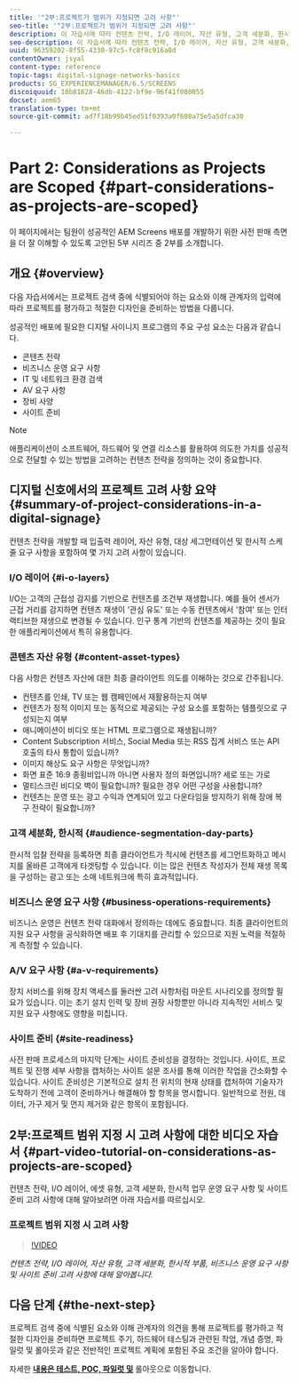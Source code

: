 ```yaml
---
title: '"2부:프로젝트가 범위가 지정되면 고려 사항"'
seo-title: '"2부:프로젝트가 범위가 지정되면 고려 사항"'
description: 이 자습서에 따라 컨텐츠 전략, I/O 레이어, 자산 유형, 고객 세분화, 한시적 부품, 비즈니스 운영 요구 사항 및 사이트 준비 고려 사항에 대해 알아보십시오.
seo-description: 이 자습서에 따라 컨텐츠 전략, I/O 레이어, 자산 유형, 고객 세분화, 한시적 부품, 비즈니스 운영 요구 사항 및 사이트 준비 고려 사항에 대해 알아보십시오.
uuid: 96359202-8f55-4330-97c5-fc8f8c916a8d
contentOwner: jsyal
content-type: reference
topic-tags: digital-signage-networks-basics
products: SG_EXPERIENCEMANAGER/6.5/SCREENS
discoiquuid: 10b81628-46db-4122-bf9e-96f41f080055
docset: aem65
translation-type: tm+mt
source-git-commit: ad7f18b99b45ed51f0393a0f608a75e5a5dfca30

---
```



# Part 2: Considerations as Projects are Scoped {#part-considerations-as-projects-are-scoped}

이 페이지에서는 팀원이 성공적인 AEM Screens 배포를 개발하기 위한 사전 판매 측면을 더 잘 이해할 수 있도록 고안된 5부 시리즈 중 2부를 소개합니다.

## 개요 {#overview}

다음 자습서에서는 프로젝트 검색 중에 식별되어야 하는 요소와 이해 관계자의 입력에 따라 프로젝트를 평가하고 적절한 디자인을 준비하는 방법을 다룹니다.

성공적인 배포에 필요한 디지털 사이니지 프로그램의 주요 구성 요소는 다음과 같습니다.

* 콘텐츠 전략
* 비즈니스 운영 요구 사항
* IT 및 네트워크 환경 검색
* AV 요구 사항
* 장비 사양
* 사이트 준비

>[!NOTE]
>
>애플리케이션이 소프트웨어, 하드웨어 및 연결 리소스를 활용하여 의도한 가치를 성공적으로 전달할 수 있는 방법을 고려하는 컨텐츠 전략을 정의하는 것이 중요합니다.

## 디지털 신호에서의 프로젝트 고려 사항 요약 {#summary-of-project-considerations-in-a-digital-signage}

컨텐츠 전략을 개발할 때 입출력 레이어, 자산 유형, 대상 세그먼테이션 및 한시적 스케줄 요구 사항을 포함하여 몇 가지 고려 사항이 있습니다.

### I/O 레이어 {#i-o-layers}

I/O는 고객의 근접성 감지를 기반으로 컨텐츠를 조건부 재생합니다. 예를 들어 센서가 근접 거리를 감지하면 컨텐츠 재생이 '관심 유도' 또는 수동 컨텐츠에서 '참여' 또는 인터랙티브한 재생으로 변경될 수 있습니다. 인구 통계 기반의 컨텐츠를 제공하는 것이 필요한 애플리케이션에서 특히 유용합니다.

### 콘텐츠 자산 유형 {#content-asset-types}

다음 사항은 컨텐츠 자산에 대한 최종 클라이언트 의도를 이해하는 것으로 간주됩니다.

* 컨텐츠를 인쇄, TV 또는 웹 캠페인에서 재활용하는지 여부
* 컨텐츠가 정적 이미지 또는 동적으로 제공되는 구성 요소를 포함하는 템플릿으로 구성되는지 여부
* 애니메이션이 비디오 또는 HTML 프로그램으로 재생됩니까?
* Content Subscription 서비스, Social Media 또는 RSS 집계 서비스 또는 API 호출의 타사 통합이 있습니까?
* 이미지 해상도 요구 사항은 무엇입니까?
* 화면 표준 16:9 종횡비입니까 아니면 사용자 정의 화면입니까? 세로 또는 가로
* 멀티스크린 비디오 벽이 필요합니까? 필요한 경우 어떤 구성을 사용합니까?
* 컨텐츠는 운영 또는 광고 수익과 연계되어 있고 다운타임을 방지하기 위해 장애 복구 전략이 필요합니까?

### 고객 세분화, 한시적 {#audience-segmentation-day-parts}

한시적 입찰 전략을 등록하면 최종 클라이언트가 적시에 컨텐츠를 세그먼트화하고 메시지를 올바른 고객에게 타겟팅할 수 있습니다. 이는 많은 컨텐츠 작성자가 전체 재생 목록을 구성하는 광고 또는 소매 네트워크에 특히 효과적입니다.

### 비즈니스 운영 요구 사항 {#business-operations-requirements}

비즈니스 운영은 컨텐츠 전략 대화에서 정의하는 데에도 중요합니다. 최종 클라이언트의 지원 요구 사항을 공식화하면 배포 후 기대치를 관리할 수 있으므로 지원 노력을 적절하게 측정할 수 있습니다.

### A/V 요구 사항 {#a-v-requirements}

장치 서비스를 위해 장치 액세스를 둘러싼 고려 사항처럼 마운트 시나리오를 정의할 필요가 있습니다. 이는 초기 설치 인력 및 장비 권장 사항뿐만 아니라 지속적인 서비스 및 지원 요구 사항에도 영향을 미칩니다.

### 사이트 준비 {#site-readiness}

사전 판매 프로세스의 마지막 단계는 사이트 준비성을 결정하는 것입니다. 사이트, 프로젝트 및 진행 세부 사항을 캡처하는 사이트 설문 조사를 통해 이러한 작업을 간소화할 수 있습니다. 사이트 준비성은 기본적으로 설치 전 위치의 현재 상태를 캡처하여 기술자가 도착하기 전에 고객이 준비하거나 해결해야 할 항목을 명시합니다. 일반적으로 전원, 데이터, 가구 제거 및 먼지 제거와 같은 항목이 포함됩니다.

## 2부:프로젝트 범위 지정 시 고려 사항에 대한 비디오 자습서 {#part-video-tutorial-on-considerations-as-projects-are-scoped}

컨텐츠 전략, I/O 레이어, 에셋 유형, 고객 세분화, 한시적 업무 운영 요구 사항 및 사이트 준비 고려 사항에 대해 알아보려면 아래 자습서를 따르십시오.

### 프로젝트 범위 지정 시 고려 사항

>[!VIDEO](https://video.tv.adobe.com/v/28380?captions=kor)

*컨텐츠 전략, I/O 레이어, 자산 유형, 고객 세분화, 한시적 부품, 비즈니스 운영 요구 사항 및 사이트 준비 고려 사항에 대해 알아봅니다.*

## 다음 단계 {#the-next-step}

프로젝트 검색 중에 식별된 요소와 이해 관계자의 의견을 통해 프로젝트를 평가하고 적절한 디자인을 준비하면 프로젝트 주기, 하드웨어 테스팅과 관련된 작업, 개념 증명, 파일럿 및 롤아웃과 같은 전반적인 프로젝트 계획에 포함된 주요 조건을 알아야 합니다.

자세한 **[내용은 테스트, POC, 파일럿 및](testing-pocs-pilots-rollouts.md)** 롤아웃으로 이동합니다.
